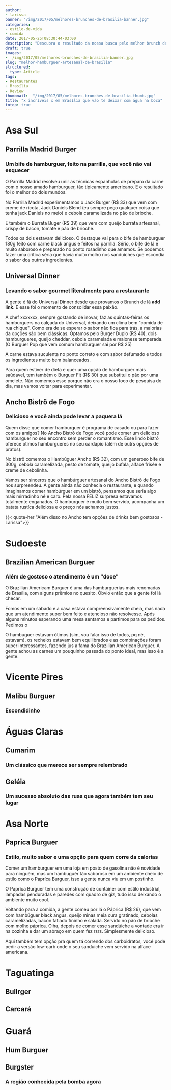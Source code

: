 ```yaml
---
author:
- larissa
banner: "/img/2017/05/melhores-brunches-de-brasilia-banner.jpg"
categories:
- estilo-de-vida
- comida
date: 2017-05-25T08:30:44-03:00
description: "Descubra o resultado da nossa busca pelo melhor brunch de Brasília. Vários lugares em Brasília servem brunches deliciosos que você não pode perder."
draft: true
images:
-  /img/2017/05/melhores-brunches-de-brasilia-banner.jpg
slug: "melhor-hamburguer-artesanal-de-brasilia"
structured:
  type: Article
tags:
- Restaurantes
- Brasília
- Review
thumbnail:  "/img/2017/05/melhores-brunches-de-brasilia-thumb.jpg"
title: "x incríveis x em Brasília que vão te deixar com água na boca"
totop: true
---
```

# Asa Sul
## Parrilla Madrid Burger
### Um bife de hamburguer, feito na parrilla, que você não vai esquecer

O Parrilla Madrid resolveu unir as técnicas espanholas de preparo da carne com o nosso amado hamburguer, tão tipicamente americano. E o resultado foi o melhor do dois mundos.



No Parrilla Madrid experimentamos o Jack Burger (R$ 33) que vem com creme de ricota, Jack Daniels Blend (eu sempre peço qualquer coisa que tenha jack Daniels no meio) e cebola caramelizada no pão de brioche.

E também o Burrata Buger (R$ 39) que vem com queijo burrata artesanal, crispy de bacon, tomate e pão de brioche.

Todos os dois estavam delicioso. O destaque vai para o bife de hamburguer 180g feito com carne black angus e feitos na parrilla. Sério, o bife de lá é muito saboroso e preparado no ponto rosadinho que amamos. Se podemos fazer uma crítica séria que havia muito molho nos sanduíches que escondia o sabor dos outros ingredientes.

## Universal Dinner
### Levando o sabor gourmet literalmente para a restaurante

A gente é fã do Universal Dinner desde que provamos o Brunch de lá **add link**. E esse foi o momento de consolidar essa paixão.

A chef xxxxxxx, sempre gostando de inovar, faz as quintas-feiras os hamburguers na calçada do Universal, deixando um clima bem "comida de rua chique". Como era de se esperar o sabor não fica para trás, a maiorias da opções são bem clássicas. Optamos pelo Burger Duplo (R$ 40), dois hamburgueres, queijo cheddar, cebola caramelada e maionese temperada. (O Burguer Pop que vem comum hamburguer sai por R$ 25)

A carne estava suculenta no ponto correto e com sabor defumado e todos os ingredientes muito bem balanceados.

Para quem estiver de dieta e quer uma opção de hamburguer mais saúdavel, tem também o Burguer Fit (R$ 30) que substitui o pão por uma omelete. Não comemos esse porque não era o nosso foco de pesquisa do dia, mas vamos voltar para experimentar.

## Ancho Bistrô de Fogo
### Delicioso e você ainda pode levar a paquera lá

Quem disse que comer hamburguer é programa de casado ou para fazer com os amigos? No Ancho Bistrô de Fogo você pode comer um delicioso hamburguer no seu encontro sem perder o romantismo. Esse lindo bistrô oferece ótimos hamburgueres no seu cardápio (além de outrs opções de pratos).

No bistrô comemos o Hambúguer Ancho (R$ 32), com um generoso bife de 300g, cebola caramelizada, pesto de tomate, queijo bufala, alface frisée e creme de cebolinha.

Vamos ser sinceros que o hambúrguer artesanal do Ancho Bistrô de Fogo nos surpreendeu. A gente ainda não conhecia o restaurante, e quando imaginamos comer hambúrguer em um bistrô, pensamos que seria algo mais mirradinho né e caro. Pela nossa FELIZ surpresa estavamos totalmente enganados. O hamburguer é muito bem servido, acompanha um batata rustíca deliciosa e o preço nós achamos justos.

{{< quote-her "Além disso no Ancho tem opções de drinks bem gostosos - Larissa">}}

# Sudoeste
## Brazilian American Burguer
### Além de gostoso o atendimento é um "doce"

O Brazilian Americam Burguer é uma das hamburguerias mais renomadas de Brasília, com alguns prêmios no quesito. Óbvio então que a gente foi lá checar.

Fomos em um sábado e a casa estava compreensivamente cheia, mas nada que um atendimento super bem feito e atencioso não resolvesse. Após alguns minutos esperando uma mesa sentamos e partimos para os pedidos. Pedimos o

O hambuguer estavam ótimos (sim, vou falar isso de todos, pq né, estavam), os recheios estavam bem equilibrados e as combinações foram super interessantes, fazendo jus a fama do Brazilian American Burguer. A gente achou as carnes um pouquinho passada do ponto ideal, mas isso é a gente.

# Vicente Pires
## Malibu Burguer
### Escondidinho







# Águas Claras
## Cumarim
### Um clássico que merece ser sempre relembrado

## Geléia
### Um sucesso absoluto das ruas que agora também tem seu lugar

# Asa Norte
## Papríca Burguer
### Estilo, muito sabor e uma opção para quem corre da calorías

Comer um hamburguer em uma loja em posto de gasolina não é novidade para ninguém, mas um hambuguér tão saboroso em um ambiente cheio de estilo como o Papríca Burguer, isso a gente nunca viu em um postinho.

O Papríca Burguer tem uma construção de container com estilo industrial, lampadas penduradas e paredes com quadro de giz, tudo isso deixando o ambiente muito cool.

Voltando para a comida, a gente comeu por lá o Páprica (R$ 26), que vem com hambúguer black angus, queijo minas meia cura gratinado, cebolas caramelizadas, bacon fatiado fininho e salada. Servido no pão de brioche com molho páprica. Olha, depois de comer esse sandúiche a vontade era ir na cozinha e dar um abraço em quem fez rsrs. Simplesmente delicioso.

Aqui também tem opção pra quem tá correndo dos carboidratos, você pode pedir a versão low-carb onde o seu sanduíche vem servido na alface americana.

# Taguatinga
## Bullrger
###
## Carcará
###

# Guará
## Hum Burguer
###

## Burgster
### A região conhecida pela bomba agora
